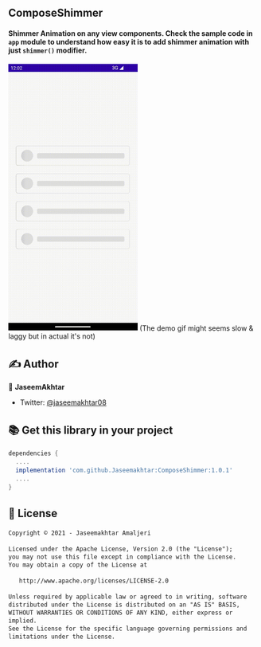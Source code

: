 ## ComposeShimmer

#### Shimmer Animation on any view components. Check the sample code in `app` module to understand how easy it is to add shimmer animation with just `shimmer()` modifier.

<img src="https://raw.githubusercontent.com/Jaseemakhtar/ComposeShimmer/main/art/shimmer-demo.gif" width=260 />
(The demo gif might seems slow & laggy but in actual it's not)

######

## ✍️ Author

👤 **JaseemAkhtar**

* Twitter: <a href="https://twitter.com/jaseemakhtar08" target="_blank">@jaseemakhtar08</a>

######

## 📚 Get this library in your project

```groovy
dependencies {
  ....
  implementation 'com.github.Jaseemakhtar:ComposeShimmer:1.0.1'
  ....
}
```
######

## 📝 License

```
Copyright © 2021 - Jaseemakhtar Amaljeri

Licensed under the Apache License, Version 2.0 (the "License");
you may not use this file except in compliance with the License.
You may obtain a copy of the License at

   http://www.apache.org/licenses/LICENSE-2.0

Unless required by applicable law or agreed to in writing, software
distributed under the License is distributed on an "AS IS" BASIS,
WITHOUT WARRANTIES OR CONDITIONS OF ANY KIND, either express or implied.
See the License for the specific language governing permissions and
limitations under the License.
